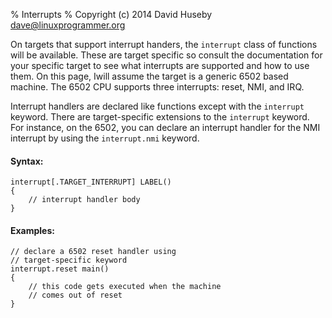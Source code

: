 % Interrupts
% Copyright (c) 2014 David Huseby <dave@linuxprogrammer.org>

On targets that support interrupt handers, the `interrupt` class of functions will be available.  These are target specific so consult the documentation for your specific target to see what interrupts are supported and how to use them.  On this page, Iwill assume the target is a generic 6502 based machine.  The 6502 CPU supports three interrupts: reset, NMI, and IRQ.

Interrupt handlers are declared like functions except with the `interrupt` keyword.  There are target-specific extensions to the `interrupt` keyword.  For instance, on the 6502, you can declare an interrupt handler for the NMI interrupt by using the `interrupt.nmi` keyword.

#### Syntax:
```
interrupt[.TARGET_INTERRUPT] LABEL()
{
    // interrupt handler body
}
```

#### Examples:
```
// declare a 6502 reset handler using
// target-specific keyword
interrupt.reset main()
{
    // this code gets executed when the machine
    // comes out of reset
}
```

